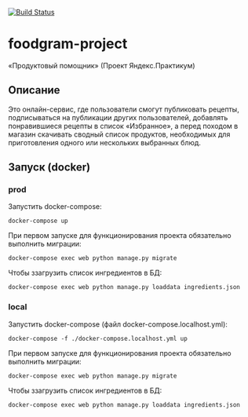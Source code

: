 [![Build Status](https://github.com/schetininl/foodgram-project/workflows/build/badge.svg)](https://github.com/schetininl/foodgram-project/actions) 
# foodgram-project
«Продуктовый помощник» (Проект Яндекс.Практикум)


## Описание

Это онлайн-сервис, где пользователи смогут публиковать рецепты, подписываться на публикации других пользователей, добавлять понравившиеся рецепты в список «Избранное», а перед походом в магазин скачивать сводный список продуктов, необходимых для приготовления одного или нескольких выбранных блюд.


## Запуск (docker)

### prod
Запустить docker-compose:

```docker-compose up```

При первом запуске для функционирования проекта обязательно выполнить миграции: 

```docker-compose exec web python manage.py migrate```

Чтобы ззагрузить список ингредиентов в БД:

```docker-compose exec web python manage.py loaddata ingredients.json```


### local

Запустить docker-compose (файл docker-compose.localhost.yml):

```docker-compose -f ./docker-compose.localhost.yml up```

При первом запуске для функционирования проекта обязательно выполнить миграции:

```docker-compose exec web python manage.py migrate```

Чтобы ззагрузить список ингредиентов в БД:

```docker-compose exec web python manage.py loaddata ingredients.json```
